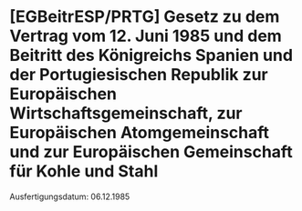 # [EGBeitrESP/PRTG] Gesetz zu dem Vertrag vom 12. Juni 1985 und dem Beitritt des Königreichs Spanien und der Portugiesischen Republik zur Europäischen Wirtschaftsgemeinschaft, zur Europäischen Atomgemeinschaft und zur Europäischen Gemeinschaft für Kohle und Stahl

Ausfertigungsdatum: 06.12.1985

 